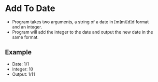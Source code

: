 Add To Date
===========

* Program takes two arguments, a string of a date in [m]m/[d]d format and an integer.
* Program will add the integer to the date and output the new date in the same format.

Example
--------
* Date: 1/1
* Integer: 10
* Output: 1/11